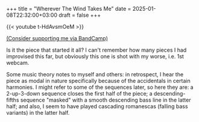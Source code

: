 +++
title = "Wherever The Wind Takes Me"
date = 2025-01-08T22:32:00+03:00
draft = false
+++

{{< youtube t-HdAvsmOeM >}}

[(Consider supporting me via BandCamp)](https://ajgreengrove.bandcamp.com/)

Is it the piece that started it all?
I can't remember how many pieces I had improvised this far,
but obviously this one is shot with my worse, i.e. 1st webcam.

Some music theory notes to myself and others:
in retrospect,
I hear the piece as modal in nature
specifically because of the accidentals in certain harmonies.
I might refer to some of the sequences later, so here they are:
a 2-up-3-down sequence closes the first half of the piece;
a descending-fifths sequence "masked" with
a smooth descending bass line in the latter half;
and also, I seem to have played cascading romanescas
(falling bass variants) in the latter half.
